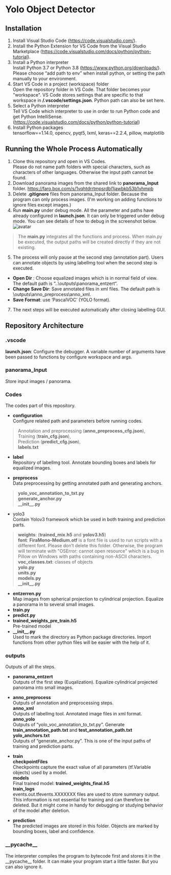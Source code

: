 ﻿# Yolo Object Detector


## Installation
1.	Install Visual Studio Code (https://code.visualstudio.com/).  
2.	Install the Python Extension for VS Code from the Visual Studio Marketplace (https://code.visualstudio.com/docs/python/python-tutorial).  
3.	Install a Python interpreter  
Install Python 3.7 or Python 3.8 (https://www.python.org/downloads/).   
Please choose “add path to env” when install python, or setting the path manually to your environment.  
5. Start VS Code in a project (workspace) folder  
Open the repository folder in VS Code. That folder becomes your "workspace". VS Code stores settings that are specific to that workspace in **/.vscode/settings.json**. Python path can also be set here.  
6. Select a Python interpreter  
Tell VS Code which interpreter to use in order to run Python code and get Python IntelliSense. (https://code.visualstudio.com/docs/python/python-tutorial)  
7. Install Python packages  
    tensorflow\==1.14.0, opencv, pyqt5, lxml, keras==2.2.4, pillow, matplotlib  


## Running the Whole Process Automatically

1. Clone this repository and open in VS Codes.   
Please do not name path folders with special characters, such as characters of other languages. Otherwise the input path cannot be found.   
2. Download panorama images from the shared link to **panorama_Input** folder. 
https://faro.box.com/s/1vqhtdrrtmpsrdbl1jawbkb53b1vhmpb  
3. Delete **.gitignore** files from panorama_Input folder. Because the program can only process images. (I'm working on adding functions to ignore files except images.)  
4. Run **main.py** under debug mode. All the parameter and paths have already configured in **launch.json**. It can only be triggered under debug mode. You can see details of how to debug in the screenshot below.   
![avatar](https://bitbucket.org/farolabs/yolo-object-detector-v2/raw/101e8108f3fb710bfd82958a6f69581177dcbaba/debug.PNG)
>The **main.py** integrates all the functions and process. When main.py be executed, the output paths will be created directly if they are not existing.

5. The process will only pause at the second step (annotation part). Users can annotate objects by using labelImg tool when the second step is executed.  
- **Open Dir** : Choose equalized images which is in normal field of view. The default path is “..\\outputs\\panorama_entzert“.   
-	**Change Save Dir**: Save annotated files in xml files. The default path is \\outputs\\anno_preprocess\\anno_xml.   
-	**Save Format**: use ‘PascalVOC’ (YOLO format).  
7.	The next steps will be executed automatically after closing labelImg GUI.   


## Repository Architecture

### .vscode
**launch.json**: Configure the debugger. A variable number of arguments have been passed to functions by configure workspace and args. 

### panorama_Input
Store input images / panorama.

### Codes
The codes part of this repository.   
- **configuration**  
Configure related path and parameters before running codes. 
>Annotation and preprocessing (**anno_preprocess_cfg.json**),  
Training (**train_cfg.json**),   
Prediction (**predict_cfg.json**),  
**labels.txt**

- **label**  
Repository of labelImg tool. Annotate bounding boxes and labels for equalized images. 

- **preprocess**  
Data preprocessing by getting annotated path and generating anchors.  
>**yolo_voc_annotation_to_txt.py**  
**generate_anchor.py**  
**\_\_init__.py**  

- yolo3  
Contain Yolov3 framework which be used in both training and prediction parts.   
>**weights**:  (**trained_mix.h5** and **yolov3.h5**)  
**font**: **FiraMono-Medium.otf** is a font file is used to run scripts with a different font. Please don’t delete this folder. Otherwise, the program will terminate with "OSError: cannot open resource" which is a bug in Pillow on Windows with paths containing non-ASCII characters.  
**voc_classes.txt**: classes of objects  
**yolo.py**  
**units.py**  
**models.py**  
**\_\_init__.py**  

- **entzerren.py**  
Map images from spherical projection to cylindrical projection. Equalize a panorama in to several small images.  
- **train.py**  
- **predict.py**  
- **trained_weights_pre_train.h5**  
 Pre-trained model  
- **\_\_init__.py**  
Used to mark the directory as Python package directories. Import functions from other python files will be easier with the help of it.  

### outputs
Outputs of all the steps.   

- **panorama_entzert**  
Outputs of the first step (Euqalization). Equalize cylindrical projected panorama into small images.   

- **anno_preprocess**  
Outputs of annotation and preprocessing steps.  
 **anno_xml**  
 Outputs of labelImg tool. Annotated image files in xml format.   
**anno_yolo**  
 Outputs of “yolo_voc_annotation_to_txt.py”. Generate   **train_annotation_path.txt** and **test_annotation_path.txt**  
**yolo_anchors.txt**  
Outputs of “generate_anchor.py”. This is one of the input paths of training and  prediction parts.  
- **train**  
**checkpointFiles**  
Checkpoints capture the exact value of all parameters (tf.Variable objects) used by a model.  
**models**  
Final trained model: **trained_weights_final.h5**  
**train_logs**  
events.out.tfevents.XXXXXXX files are used to store summary output. This information is not essential for training and can therefore be deleted. But it might come in handy for debugging or studying behavior of the model after deletion.  
- **prediction**  
              The predicted images are stored in this folder. Objects are marked by bounding boxes, label and confidence.
### \_\_pycache_\_
The interpreter compiles the program to bytecode first and stores it in the \_\_pycache\_\_ folder. It can make your program start a little faster. But you can also ignore it.


